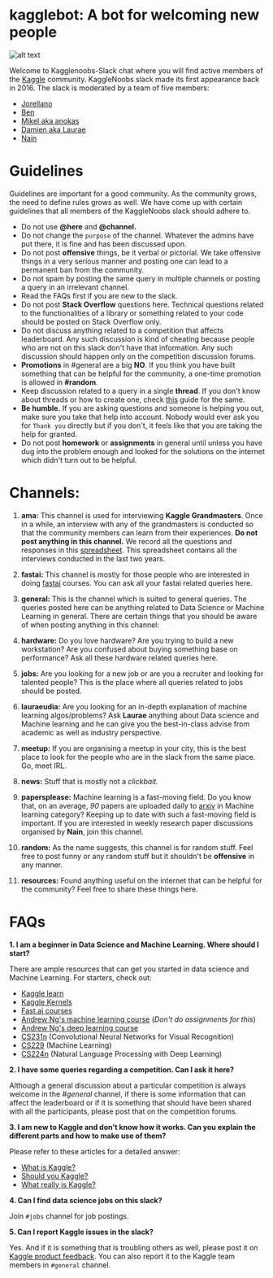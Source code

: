 # kagglebot: A bot for welcoming new people

![alt text](https://raw.githubusercontent.com//kagglebot/branch/img/knoobs.png)


Welcome to Kagglenoobs-Slack chat where you will find active members of the  [Kaggle](https://www.kaggle.com) community. KaggleNoobs slack made its first appearance back in 2016. The slack is moderated by a team of five members:

* [Jorellano](https://www.kaggle.com/apartmentguru)
* [Ben](https://www.kaggle.com/ben519)
* [Mikel aka anokas](https://www.kaggle.com/anokas)
* [Damien aka Laurae](https://www.kaggle.com/laurae2)
* [Nain](https://www.kaggle.com/aakashnain)

# Guidelines
Guidelines are important for a good community. As the community grows, the need to define rules grows as well. We have come up with certain guidelines that all members of the KaggleNoobs slack should adhere to.
   * Do not use **@here** and **@channel.** 
   * Do not change the `purpose` of the channel. Whatever the admins have put there, it is fine and has been discussed upon.
   * Do not post **offensive** things, be it verbal or pictorial. We take offensive things in a very serious manner and posting one can lead to a permanent ban from the community.
   * Do not spam by posting the same query in multiple channels or posting a query in an irrelevant channel.
   * Read the FAQs first if you are new to the slack.
   * Do not post **Stack Overflow** questions here. Technical questions related to the functionalities of a library or something related to your code should be posted on Stack Overflow only. 
   * Do not discuss anything related to a competition that affects leaderboard. Any such discussion is kind of cheating because people who are not on this slack don't have that information. Any such discussion should happen only on the competition discussion forums.
   * **Promotions** in #general are a big **NO**. If you think you have built something that can be helpful for the community, a one-time promotion is allowed in **#random**.
   * Keep discussion related to a query in a single **thread**. If you don't know about threads or how to create one, check [this](https://get.slack.help/hc/en-us/articles/115000769927-Message-and-file-threads) guide for the same.
   * **Be humble.** If you are asking questions and someone is helping you out, make sure you take that help into account. Nobody would ever ask you for `Thank you` directly but if you don't, it feels like that you are taking the help for granted.
   * Do not post **homework** or **assignments** in general until unless you have dug into the problem enough and looked for the solutions on the internet which didn't turn out to be helpful. 
    

# Channels:

1. **ama:** This channel is used for interviewing **Kaggle Grandmasters**. Once in a while, an interview with any of the grandmasters is conducted so that the community members can learn from their experiences. **Do not post anything in this channel.** We record all the questions and responses in this [spreadsheet](https://docs.google.com/spreadsheets/d/19CBOB0a2HaGORDOBep0F8sltWr_Vv-h8Z0zAayqJGcY/edit#gid=1742257243). This spreadsheet contains all the interviews conducted in the last two years.

2. **fastai:** This channel is mostly for those people who are interested in doing [fastai](fast.ai) courses. You can ask all your fastai related queries here. 

3. **general:** This is the channel which is suited to general queries. The queries posted here can be anything related to Data Science or Machine Learning in general. There are certain things that you should be aware of when posting anything in this channel:
    
4. **hardware:** Do you love hardware? Are you trying to build a new workstation? Are you confused about buying something base on performance? Ask all these hardware related queries here.

5. **jobs:** Are you looking for a new job or are you a recruiter and looking for talented people? This is the place where all queries related to jobs should be posted. 

6. **lauraeudia:** Are you looking for an in-depth explanation of machine learning algos/problems? Ask **Laurae** anything about Data science and Machine learning and he can give you the best-in-class advise from academic as well as industry perspective.

7. **meetup:** If you are organising a meetup in your city, this is the best place to look for the people who are in the slack from the same place. Go, meet IRL.

8. **news:** Stuff that is mostly not a *clickbait.*

9. **papersplease:** Machine learning is a fast-moving field. Do you know that, on an average, *90* papers are uploaded daily to [arxiv](https://arxiv.org/) in Machine learning category? Keeping up to date with such a fast-moving field is important. If you are interested in weekly research paper discussions organised by **Nain**, join this channel.

10. **random:** As the name suggests, this channel is for random stuff. Feel free to post funny or any random stuff but it shouldn't be **offensive** in any manner. 

11. **resources:** Found anything useful on the internet that can be helpful for the community? Feel free to share these things here. 


# FAQs

**1. I am a beginner in Data Science and Machine Learning. Where should I start?**

There are ample resources that can get you started in data science and Machine Learning. For starters, check out:
  * [Kaggle learn](https://www.kaggle.com/learn/overview)
  * [Kaggle Kernels](https://www.kaggle.com/kernels)
  * [Fast.ai courses](https://course.fast.ai/)
  * [Andrew Ng's machine learning course](https://www.coursera.org/learn/machine-learning)  (*Don't do assignments for this*)
  * [Andrew Ng's deep learning course](https://www.coursera.org/specializations/deep-learning?)
  * [CS231n](http://cs231n.stanford.edu/) (Convolutional Neural Networks for Visual Recognition)
  * [CS229](http://cs229.stanford.edu/) (Machine Learning)
  * [CS224n](http://web.stanford.edu/class/cs224n/) (Natural Language Processing with Deep Learning)

**2. I have some queries regarding a competition. Can I ask it here?**

Although a general discussion about a particular competition is always welcome in the *#general* channel, if there is some information that can affect the leaderboard or if it is something that should have been shared with all the participants, please post that on the competition forums.

**3. I am new to Kaggle and don't know how it works. Can you explain the different parts and how to make use of them?**

Please refer to these articles for a detailed answer:
   * [What is Kaggle?](https://www.youtube.com/watch?v=Zm24Dzp1Z4o)
   * [Should you Kaggle?](https://medium.com/implodinggradients/should-you-kaggle-5b8dbdef442f) 
   * [What really is Kaggle?](https://www.kaggle.com/getting-started/44916)
   
**4. Can I find data science jobs on this slack?**

Join `#jobs` channel for job postings.

**5. Can I report Kaggle issues in the slack?**

Yes. And if it is something that is troubling others as well, please post it on [Kaggle product feedback](https://www.kaggle.com/product-feedback). You can also report it to the Kaggle team members in `#general` channel. 
